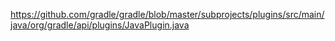 https://github.com/gradle/gradle/blob/master/subprojects/plugins/src/main/java/org/gradle/api/plugins/JavaPlugin.java